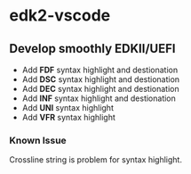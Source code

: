 # edk2-vscode
## Develop smoothly EDKII/UEFI

* Add **FDF** syntax highlight and destionation
* Add **DSC** syntax highlight and destionation
* Add **DEC** syntax highlight and destionation
* Add **INF** syntax highlight and destionation
* Add **UNI** syntax highlight
* Add **VFR** syntax highlight


### Known Issue
Crossline string is problem for syntax highlight.